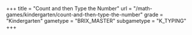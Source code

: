 +++
title = "Count and then Type the Number"
url = "/math-games/kindergarten/count-and-then-type-the-number"
grade = "Kindergarten"
gametype = "BRIX_MASTER"
subgametype = "K_TYPING"
+++